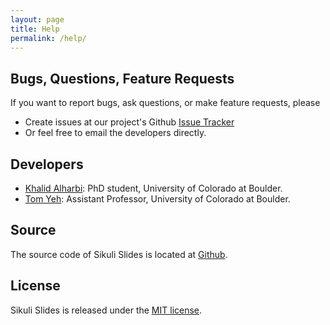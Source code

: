 ```yaml
---
layout: page
title: Help
permalink: /help/
---
```

## Bugs, Questions, Feature Requests

If you want to report bugs, ask questions, or make feature requests, please
* Create issues at our project's Github [Issue Tracker](https://github.com/sikuli/sikuli-slides/issues?state=open)
* Or feel free to email the developers directly.

## Developers

 * [Khalid Alharbi](http://www.kalharbi.com/): PhD student, University of Colorado at Boulder.
 * [Tom Yeh](http://tomyeh.info/): Assistant Professor, University of Colorado at Boulder.

## Source

The source code of Sikuli Slides is located at [Github](http://github.com/sikuli/sikuli-slides).

## License

Sikuli Slides is released under the [MIT license](http://opensource.org/licenses/MIT).



